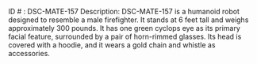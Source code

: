ID # : DSC-MATE-157
Description: DSC-MATE-157 is a humanoid robot designed to resemble a male firefighter. It stands at 6 feet tall and weighs approximately 300 pounds. It has one green cyclops eye as its primary facial feature, surrounded by a pair of horn-rimmed glasses. Its head is covered with a hoodie, and it wears a gold chain and whistle as accessories.